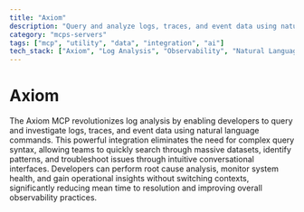 ```yaml
---
title: "Axiom"
description: "Query and analyze logs, traces, and event data using natural language"
category: "mcps-servers"
tags: ["mcp", "utility", "data", "integration", "ai"]
tech_stack: ["Axiom", "Log Analysis", "Observability", "Natural Language Processing", "Event Data"]
---
```


# Axiom

The Axiom MCP revolutionizes log analysis by enabling developers to query and investigate logs, traces, and event data using natural language commands. This powerful integration eliminates the need for complex query syntax, allowing teams to quickly search through massive datasets, identify patterns, and troubleshoot issues through intuitive conversational interfaces. Developers can perform root cause analysis, monitor system health, and gain operational insights without switching contexts, significantly reducing mean time to resolution and improving overall observability practices.

